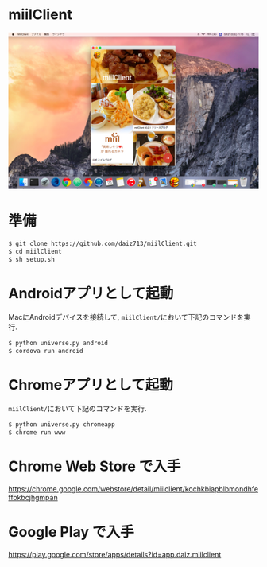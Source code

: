 miilClient
=====
![](https://raw.githubusercontent.com/daiz713/Screenshots/master/miilClient030.png)

# 準備
```
$ git clone https://github.com/daiz713/miilClient.git
$ cd miilClient
$ sh setup.sh
```

# Androidアプリとして起動
MacにAndroidデバイスを接続して, `miilClient/`において下記のコマンドを実行.
```
$ python universe.py android
$ cordova run android
```

# Chromeアプリとして起動
`miilClient/`において下記のコマンドを実行.
```
$ python universe.py chromeapp
$ chrome run www
```

# Chrome Web Store で入手
https://chrome.google.com/webstore/detail/miilclient/kochkbiapblbmondhfeffokbcjhgmpan

# Google Play で入手
https://play.google.com/store/apps/details?id=app.daiz.miilclient
